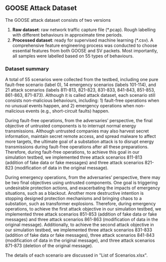 ## GOOSE Attack Dataset
The GOOSE attack dataset consists of two versions
1. **Raw dataset**: raw network traffic capture file (\*.pcap). Rough labelling with different behaviours in approximate time periods. 
2. **Processed dataset**: ready for supervised machine learning (\*.csv). A comprehensive feature engineering process was conducted to choose essential features from both GOOSE and SV packets. Most importantly, all samples were labelled based on 55 types of behaviours.

### Dataset summary
A total of 55 scenarios were collected from the testbed, including one pure fault-free scenario (label 0), 14 emergency scenarios (labels 101-114), and 21 attack scenarios (labels 811-813, 821-823, 831-833, 841-843, 851-853, 861-863, 871-873). Although it is called attack dataset, each scenario still consists non-malicious behaviours, including: 1) fault-free operations when no unusual events happen, and 2) emergency operations when non-malicious events (e.g., short-circuit faults) happen.

During fault-free operations, from the adversaries’ perspective, the final objective of untrusted components is to interrupt normal energy transmissions. Although untrusted companies may also harvest secret information, maintain secret remote access, and spread malware to affect more targets, the ultimate goal of a substation attack is to disrupt energy transmissions during fault-free operations after all these preparations. Therefore, during fault-free operations, to achieve this goal in our simulation testbed, we implemented three attack scenarios 811-813 (addition of fake data or fake messages) and three attack scenarios 821-823 (modification of data in the original message).

During emergency operations, from the adversaries’ perspective, there may be two final objectives using untrusted components. One goal is triggering undesirable protection actions, and exacerbating the impacts of emergency situations, such as a blackout. Another more destructive intention is stopping designed protection mechanisms and bringing chaos to a substation, such as transformer explosions. Therefore, during emergency operations, to achieve the first attack objective in our simulation testbed, we implemented three attack scenarios 851-853 (addition of fake data or fake messages) and three attack scenarios 861-863 (modification of data in the original message). Additionally, to achieve the second attack objective in our simulation testbed, we implemented three attack scenarios 831-833 (addition of fake data or fake messages), three attack scenarios 841-843 (modification of data in the original message), and three attack scenarios 871-873 (deletion of the original message).

The details of each scenario are discussed in "List of Scenarios.xlsx".